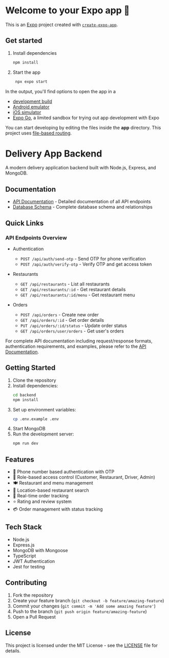 # Welcome to your Expo app 👋

This is an [Expo](https://expo.dev) project created with [`create-expo-app`](https://www.npmjs.com/package/create-expo-app).

## Get started

1. Install dependencies

   ```bash
   npm install
   ```

2. Start the app

   ```bash
    npx expo start
   ```

In the output, you'll find options to open the app in a

- [development build](https://docs.expo.dev/develop/development-builds/introduction/)
- [Android emulator](https://docs.expo.dev/workflow/android-studio-emulator/)
- [iOS simulator](https://docs.expo.dev/workflow/ios-simulator/)
- [Expo Go](https://expo.dev/go), a limited sandbox for trying out app development with Expo

You can start developing by editing the files inside the **app** directory. This project uses [file-based routing](https://docs.expo.dev/router/introduction).


# Delivery App Backend

A modern delivery application backend built with Node.js, Express, and MongoDB.

## Documentation

- [API Documentation](backend/API_DOCUMENTATION.md) - Detailed documentation of all API endpoints
- [Database Schema](backend/DATABASE_SCHEMA.md) - Complete database schema and relationships

## Quick Links

### API Endpoints Overview

- Authentication
  - `POST /api/auth/send-otp` - Send OTP for phone verification
  - `POST /api/auth/verify-otp` - Verify OTP and get access token

- Restaurants
  - `GET /api/restaurants` - List all restaurants
  - `GET /api/restaurants/:id` - Get restaurant details
  - `GET /api/restaurants/:id/menu` - Get restaurant menu

- Orders
  - `POST /api/orders` - Create new order
  - `GET /api/orders/:id` - Get order details
  - `PUT /api/orders/:id/status` - Update order status
  - `GET /api/orders/user/orders` - Get user's orders

For complete API documentation including request/response formats, authentication requirements, and examples, please refer to the [API Documentation](backend/API_DOCUMENTATION.md).

## Getting Started

1. Clone the repository
2. Install dependencies:
   ```bash
   cd backend
   npm install
   ```
3. Set up environment variables:
   ```bash
   cp .env.example .env
   ```
4. Start MongoDB
5. Run the development server:
   ```bash
   npm run dev
   ```

## Features

- 📱 Phone number based authentication with OTP
- 🔐 Role-based access control (Customer, Restaurant, Driver, Admin)
- 🍽️ Restaurant and menu management
- 📍 Location-based restaurant search
- 🛵 Real-time order tracking
- ⭐ Rating and review system
- 💳 Order management with status tracking

## Tech Stack

- Node.js
- Express.js
- MongoDB with Mongoose
- TypeScript
- JWT Authentication
- Jest for testing

## Contributing

1. Fork the repository
2. Create your feature branch (`git checkout -b feature/amazing-feature`)
3. Commit your changes (`git commit -m 'Add some amazing feature'`)
4. Push to the branch (`git push origin feature/amazing-feature`)
5. Open a Pull Request

## License

This project is licensed under the MIT License - see the [LICENSE](LICENSE) file for details.


